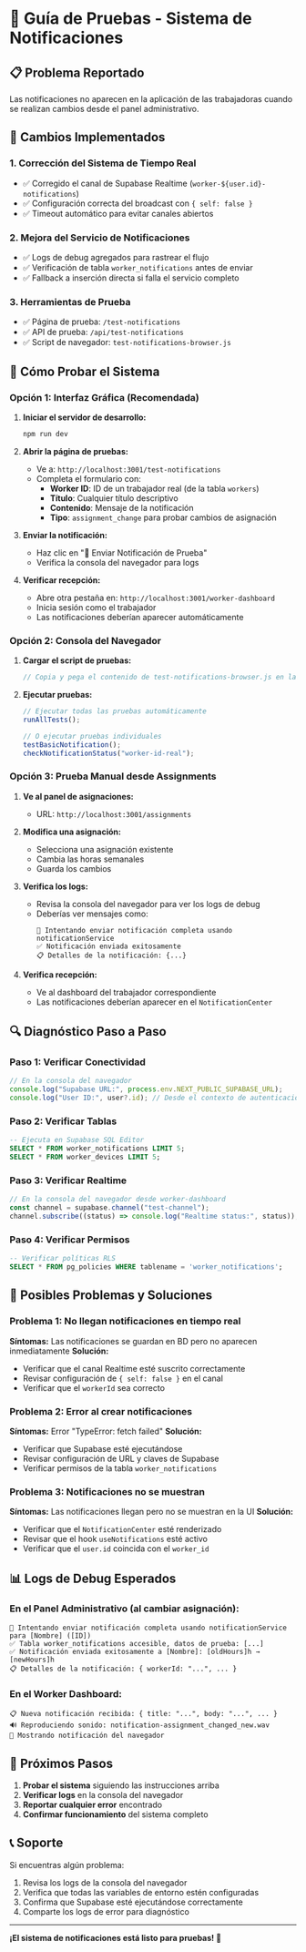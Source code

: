 # 🔔 Guía de Pruebas - Sistema de Notificaciones

## 📋 **Problema Reportado**

Las notificaciones no aparecen en la aplicación de las trabajadoras cuando se realizan cambios desde
el panel administrativo.

## 🔧 **Cambios Implementados**

### 1. **Corrección del Sistema de Tiempo Real**

- ✅ Corregido el canal de Supabase Realtime (`worker-${user.id}-notifications`)
- ✅ Configuración correcta del broadcast con `{ self: false }`
- ✅ Timeout automático para evitar canales abiertos

### 2. **Mejora del Servicio de Notificaciones**

- ✅ Logs de debug agregados para rastrear el flujo
- ✅ Verificación de tabla `worker_notifications` antes de enviar
- ✅ Fallback a inserción directa si falla el servicio completo

### 3. **Herramientas de Prueba**

- ✅ Página de prueba: `/test-notifications`
- ✅ API de prueba: `/api/test-notifications`
- ✅ Script de navegador: `test-notifications-browser.js`

## 🧪 **Cómo Probar el Sistema**

### **Opción 1: Interfaz Gráfica (Recomendada)**

1. **Iniciar el servidor de desarrollo:**

   ```bash
   npm run dev
   ```

2. **Abrir la página de pruebas:**
   - Ve a: `http://localhost:3001/test-notifications`
   - Completa el formulario con:
     - **Worker ID**: ID de un trabajador real (de la tabla `workers`)
     - **Título**: Cualquier título descriptivo
     - **Contenido**: Mensaje de la notificación
     - **Tipo**: `assignment_change` para probar cambios de asignación

3. **Enviar la notificación:**
   - Haz clic en "🚀 Enviar Notificación de Prueba"
   - Verifica la consola del navegador para logs

4. **Verificar recepción:**
   - Abre otra pestaña en: `http://localhost:3001/worker-dashboard`
   - Inicia sesión como el trabajador
   - Las notificaciones deberían aparecer automáticamente

### **Opción 2: Consola del Navegador**

1. **Cargar el script de pruebas:**

   ```javascript
   // Copia y pega el contenido de test-notifications-browser.js en la consola
   ```

2. **Ejecutar pruebas:**

   ```javascript
   // Ejecutar todas las pruebas automáticamente
   runAllTests();

   // O ejecutar pruebas individuales
   testBasicNotification();
   checkNotificationStatus("worker-id-real");
   ```

### **Opción 3: Prueba Manual desde Assignments**

1. **Ve al panel de asignaciones:**
   - URL: `http://localhost:3001/assignments`

2. **Modifica una asignación:**
   - Selecciona una asignación existente
   - Cambia las horas semanales
   - Guarda los cambios

3. **Verifica los logs:**
   - Revisa la consola del navegador para ver los logs de debug
   - Deberías ver mensajes como:
     ```
     🚀 Intentando enviar notificación completa usando notificationService
     ✅ Notificación enviada exitosamente
     📋 Detalles de la notificación: {...}
     ```

4. **Verifica recepción:**
   - Ve al dashboard del trabajador correspondiente
   - Las notificaciones deberían aparecer en el `NotificationCenter`

## 🔍 **Diagnóstico Paso a Paso**

### **Paso 1: Verificar Conectividad**

```javascript
// En la consola del navegador
console.log("Supabase URL:", process.env.NEXT_PUBLIC_SUPABASE_URL);
console.log("User ID:", user?.id); // Desde el contexto de autenticación
```

### **Paso 2: Verificar Tablas**

```sql
-- Ejecuta en Supabase SQL Editor
SELECT * FROM worker_notifications LIMIT 5;
SELECT * FROM worker_devices LIMIT 5;
```

### **Paso 3: Verificar Realtime**

```javascript
// En la consola del navegador desde worker-dashboard
const channel = supabase.channel("test-channel");
channel.subscribe((status) => console.log("Realtime status:", status));
```

### **Paso 4: Verificar Permisos**

```sql
-- Verificar políticas RLS
SELECT * FROM pg_policies WHERE tablename = 'worker_notifications';
```

## 🐛 **Posibles Problemas y Soluciones**

### **Problema 1: No llegan notificaciones en tiempo real**

**Síntomas:** Las notificaciones se guardan en BD pero no aparecen inmediatamente **Solución:**

- Verificar que el canal Realtime esté suscrito correctamente
- Revisar configuración de `{ self: false }` en el canal
- Verificar que el `workerId` sea correcto

### **Problema 2: Error al crear notificaciones**

**Síntomas:** Error "TypeError: fetch failed" **Solución:**

- Verificar que Supabase esté ejecutándose
- Revisar configuración de URL y claves de Supabase
- Verificar permisos de la tabla `worker_notifications`

### **Problema 3: Notificaciones no se muestran**

**Síntomas:** Las notificaciones llegan pero no se muestran en la UI **Solución:**

- Verificar que el `NotificationCenter` esté renderizado
- Revisar que el hook `useNotifications` esté activo
- Verificar que el `user.id` coincida con el `worker_id`

## 📊 **Logs de Debug Esperados**

### **En el Panel Administrativo (al cambiar asignación):**

```
🚀 Intentando enviar notificación completa usando notificationService para [Nombre] ([ID])
✅ Tabla worker_notifications accesible, datos de prueba: [...]
✅ Notificación enviada exitosamente a [Nombre]: [oldHours]h → [newHours]h
📋 Detalles de la notificación: { workerId: "...", ... }
```

### **En el Worker Dashboard:**

```
📋 Nueva notificación recibida: { title: "...", body: "...", ... }
🔊 Reproduciendo sonido: notification-assignment_changed_new.wav
🔔 Mostrando notificación del navegador
```

## 🚀 **Próximos Pasos**

1. **Probar el sistema** siguiendo las instrucciones arriba
2. **Verificar logs** en la consola del navegador
3. **Reportar cualquier error** encontrado
4. **Confirmar funcionamiento** del sistema completo

## 📞 **Soporte**

Si encuentras algún problema:

1. Revisa los logs de la consola del navegador
2. Verifica que todas las variables de entorno estén configuradas
3. Confirma que Supabase esté ejecutándose correctamente
4. Comparte los logs de error para diagnóstico

---

**¡El sistema de notificaciones está listo para pruebas! 🚀**
